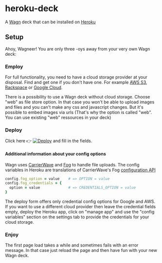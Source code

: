 # heroku-deck
A [Wagn](http://wagn.org) deck that can be installed on [Heroku](http://heroku.com)

## Setup

Ahoy, Wagneer! You are only three -oys away from your very own Wagn deck:

### Employ

For full functionality, you need to have a cloud storage provider at your disposal. Find and get one if you don't have one. For example
[AWS S3](https://aws.amazon.com/s3/), [Rackspace](https://www.rackspace.com) or [Google Cloud](https://cloud.google.com).

There is a possibility to use a Wagn deck without cloud storage. Choose "web" as file store option. In that case you won't be able to upload images and files and you can't make any css and javascript changes. But it's possible to embed images via urls (That's why the option is called "web". You can use existing "web" ressources in your deck)

### Deploy

Click here :point_right: [![Deploy](https://www.herokucdn.com/deploy/button.svg)](https://heroku.com/deploy?template=https://github.com/wagn/heroku-deck) and fill in the fields.

#### Additional information about your config options ####
Wagn uses [CarrierWave](https://github.com/carrierwaveuploader/carrierwave) and [Fog](https://github.com/fog/fog) 
to handle file uploads. The config variables in Heroku are translations of CarrierWave's Fog [configuration API](https://github.com/carrierwaveuploader/carrierwave#fog)

```ruby
config.fog_option = value    # => OPTION = value
config.fog_credentials = {
  option = value             # => CREDENTIALS_OPTION = value
}
```

The deploy form offers only credential config options for Google and AWS. If you want to use a different cloud provider then leave the credential fields empty, deploy the Heroku app, click on "manage app" and use the "config variables" section on the settings tab to provide the credentials for your cloud storage.

### Enjoy

The first page load takes a while and sometimes fails with an error message. 
In that case just reload the page and then have fun with your new Wagn deck.
